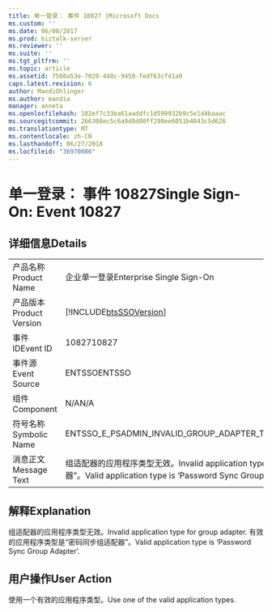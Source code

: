 ```yaml
---
title: 单一登录： 事件 10827 |Microsoft Docs
ms.custom: ''
ms.date: 06/08/2017
ms.prod: biztalk-server
ms.reviewer: ''
ms.suite: ''
ms.tgt_pltfrm: ''
ms.topic: article
ms.assetid: 7508a53e-7020-440c-9450-fedf63cf41a0
caps.latest.revision: 6
author: MandiOhlinger
ms.author: mandia
manager: anneta
ms.openlocfilehash: 102ef7c33ba61aaddfc1d599932b9c5e1d4baaac
ms.sourcegitcommit: 266308ec5c6a9d8d80ff298ee6051b4843c5d626
ms.translationtype: MT
ms.contentlocale: zh-CN
ms.lasthandoff: 06/27/2018
ms.locfileid: "36970086"
---
```

# <a name="single-sign-on-event-10827"></a><span data-ttu-id="39c7b-102">单一登录： 事件 10827</span><span class="sxs-lookup"><span data-stu-id="39c7b-102">Single Sign-On: Event 10827</span></span>
## <a name="details"></a><span data-ttu-id="39c7b-103">详细信息</span><span class="sxs-lookup"><span data-stu-id="39c7b-103">Details</span></span>  
  
|                 |                                                                                                      |
|-----------------|------------------------------------------------------------------------------------------------------|
|  <span data-ttu-id="39c7b-104">产品名称</span><span class="sxs-lookup"><span data-stu-id="39c7b-104">Product Name</span></span>   |                                      <span data-ttu-id="39c7b-105">企业单一登录</span><span class="sxs-lookup"><span data-stu-id="39c7b-105">Enterprise Single Sign-On</span></span>                                       |
| <span data-ttu-id="39c7b-106">产品版本</span><span class="sxs-lookup"><span data-stu-id="39c7b-106">Product Version</span></span> |                      [!INCLUDE[btsSSOVersion](../includes/btsssoversion-md.md)]                      |
|    <span data-ttu-id="39c7b-107">事件 ID</span><span class="sxs-lookup"><span data-stu-id="39c7b-107">Event ID</span></span>     |                                                <span data-ttu-id="39c7b-108">10827</span><span class="sxs-lookup"><span data-stu-id="39c7b-108">10827</span></span>                                                 |
|  <span data-ttu-id="39c7b-109">事件源</span><span class="sxs-lookup"><span data-stu-id="39c7b-109">Event Source</span></span>   |                                                <span data-ttu-id="39c7b-110">ENTSSO</span><span class="sxs-lookup"><span data-stu-id="39c7b-110">ENTSSO</span></span>                                                |
|    <span data-ttu-id="39c7b-111">组件</span><span class="sxs-lookup"><span data-stu-id="39c7b-111">Component</span></span>    |                                                 <span data-ttu-id="39c7b-112">N/A</span><span class="sxs-lookup"><span data-stu-id="39c7b-112">N/A</span></span>                                                  |
|  <span data-ttu-id="39c7b-113">符号名称</span><span class="sxs-lookup"><span data-stu-id="39c7b-113">Symbolic Name</span></span>  |                             <span data-ttu-id="39c7b-114">ENTSSO_E_PSADMIN_INVALID_GROUP_ADAPTER_TYPE</span><span class="sxs-lookup"><span data-stu-id="39c7b-114">ENTSSO_E_PSADMIN_INVALID_GROUP_ADAPTER_TYPE</span></span>                              |
|  <span data-ttu-id="39c7b-115">消息正文</span><span class="sxs-lookup"><span data-stu-id="39c7b-115">Message Text</span></span>   | <span data-ttu-id="39c7b-116">组适配器的应用程序类型无效。</span><span class="sxs-lookup"><span data-stu-id="39c7b-116">Invalid application type for group adapter.</span></span> <span data-ttu-id="39c7b-117">有效的应用程序类型是“密码同步组适配器”。</span><span class="sxs-lookup"><span data-stu-id="39c7b-117">Valid application type is ‘Password Sync Group Adapter’.</span></span> |
  
## <a name="explanation"></a><span data-ttu-id="39c7b-118">解释</span><span class="sxs-lookup"><span data-stu-id="39c7b-118">Explanation</span></span>  
 <span data-ttu-id="39c7b-119">组适配器的应用程序类型无效。</span><span class="sxs-lookup"><span data-stu-id="39c7b-119">Invalid application type for group adapter.</span></span> <span data-ttu-id="39c7b-120">有效的应用程序类型是“密码同步组适配器”。</span><span class="sxs-lookup"><span data-stu-id="39c7b-120">Valid application type is ‘Password Sync Group Adapter’.</span></span>  
  
## <a name="user-action"></a><span data-ttu-id="39c7b-121">用户操作</span><span class="sxs-lookup"><span data-stu-id="39c7b-121">User Action</span></span>  
 <span data-ttu-id="39c7b-122">使用一个有效的应用程序类型。</span><span class="sxs-lookup"><span data-stu-id="39c7b-122">Use one of the valid application types.</span></span>